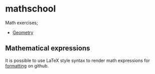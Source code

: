 # mathschool

Math exercises;

* [Geometry](geometry/README.md)


## Mathematical expressions

It is possible to use LaTeX style syntax to render math expressions
for [formatting](https://github.blog/changelog/2022-05-19-render-mathematical-expressions-in-markdown/) on github.
